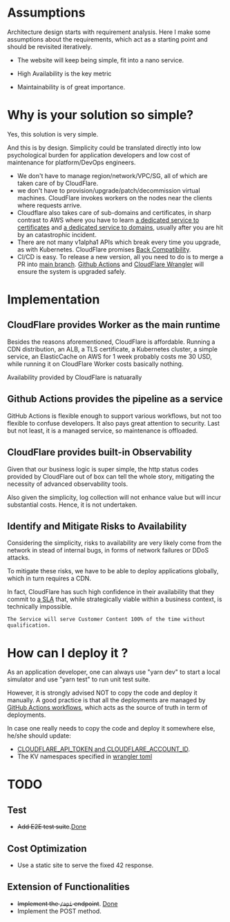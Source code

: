 # Assumptions
Architecture design starts with requirement analysis. Here I make some assumptions about the requirements, which act as a starting point and should be revisited iteratively.

- The website will keep being simple, fit into a nano service.

- High Availability is the key metric

- Maintainability is of great importance.

# Why is your solution so simple?
Yes, this solution is very simple.

And this is by design. Simplicity could be translated directly into low psychological burden for application developers and low cost of maintenance for platform/DevOps engineers.

- We don't have to manage region/network/VPC/SG, all of which are taken care of by CloudFlare.
- we don't have to provision/upgrade/patch/decommission virtual machines. CloudFlare invokes workers on the nodes near the clients where requests arrive.
- Cloudflare also takes care of sub-domains and certificates, in sharp contrast to AWS where you have to learn [a dedicated service to certificates](https://aws.amazon.com/certificate-manager/) and [a dedicated service to domains](https://aws.amazon.com/route53/), usually after you are hit by an catastrophic incident.
- There are not many v1alpha1 APIs which break every time you upgrade, as with Kubernetes. CloudFlare promises [Back Compatibility](https://blog.cloudflare.com/backwards-compatibility-in-cloudflare-workers/).
- CI/CD is easy. To release a new version, all you need to do is to merge a PR into [main branch](https://github.com/lipingtababa/trdl). [Github Actions](./.github/workflows/service.yml) and [CloudFlare Wrangler](https://developers.cloudflare.com/workers/wrangler/commands/#deploy) will ensure the system is upgraded safely.

# Implementation 
## CloudFlare provides Worker as the main runtime
Besides the reasons aforementioned, CloudFlare is affordable. Running a CDN distribution, an ALB, a TLS certificate, a Kubernetes cluster, a simple service,  an ElasticCache on AWS for 1 week probably costs me 30 USD, while running it on CloudFlare Worker costs basically nothing.

Availability provided by CloudFlare is natuarally 

## Github Actions provides the pipeline as a service
GitHub Actions is flexible enough to support various workflows, but not too flexible to confuse developers. It also pays great attention to security. Last but not least, it is a managed service, so maintenance is offloaded.

## CloudFlare provides built-in Observability
Given that our business logic is super simple, the http status codes provided by CloudFlare out of box can tell the whole story, mitigating the necessity of advanced observability tools.

Also given the simplicity, log collection will not enhance value but will incur substantial costs. Hence, it is not undertaken.

## Identify and Mitigate Risks to Availability
Considering the simplicity, risks to availability are very likely come from the network in stead of internal bugs, in forms of network failures or DDoS attacks.

To mitigate these risks, we have to be able to deploy applications globally, which in turn requires a CDN.

In fact, CloudFlare has such high confidence in their availability that they commit to [a SLA](https://www.cloudflare.com/en-gb/business-sla/) that, while strategically viable within a business context, is technically impossible.

`The Service will serve Customer Content 100% of the time without qualification.`

# How can I deploy it ?

As an application developer, one can always use "yarn dev" to start a local simulator and use "yarn test" to run unit test suite. 

However, it is strongly advised NOT to copy the code and deploy it manually. A good practice is that all the deployments are managed by [GitHub Actions workflows](./.github/workflows/service.yml), which acts as the source of truth in term of deployments.

In case one really needs to copy the code and deploy it somewhere else, he/she should update: 
- [CLOUDFLARE_API_TOKEN and CLOUDFLARE_ACCOUNT_ID](./.github/workflows/service.yml#38).
- The KV namespaces specified in [wrangler toml](./wrangler.toml#8)

# TODO
## Test
- ~~Add E2E test suite~~.[Done](./test/e2e.test.ts)

## Cost Optimization
- Use a static site to serve the fixed 42 response.

## Extension of Functionalities
- ~~Implement the `/api` endpoint~~. [Done](./src/index.ts#28)
- Implement the POST method.
